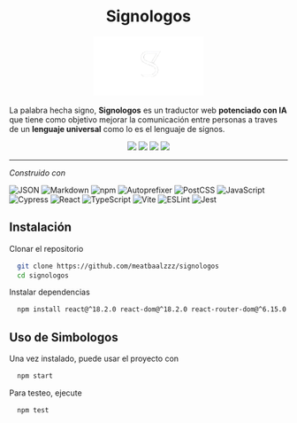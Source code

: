 <h1 align="center">Signologos</h1>

<p align="center">
  <img src="logo.png" width="200" />
</p>


La palabra hecha signo, **Signologos** es un traductor web **potenciado con IA** que tiene como objetivo mejorar la comunicación entre personas a traves de un **lenguaje universal** como lo es el lenguaje de signos.

<p align="center">
  <img src="https://img.shields.io/github/last-commit/meatbaalzzz/signologos" />
  <img src="https://img.shields.io/badge/today-blue" />
  <img src="https://img.shields.io/badge/typescript-83.7%25-blue" />
  <img src="https://img.shields.io/badge/languages-4-brightgreen" />
</p>

---


  *Construido con*
  <p align="center">

![JSON](https://img.shields.io/badge/JSON-000000?style=for-the-badge&logo=json&logoColor=white)
![Markdown](https://img.shields.io/badge/Markdown-000000?style=for-the-badge&logo=markdown&logoColor=white)
![npm](https://img.shields.io/badge/npm-CB3837?style=for-the-badge&logo=npm&logoColor=white)
![Autoprefixer](https://img.shields.io/badge/Autoprefixer-DD3735?style=for-the-badge&logo=autoprefixer&logoColor=white)
![PostCSS](https://img.shields.io/badge/PostCSS-DD3A0A?style=for-the-badge&logo=postcss&logoColor=white)
![JavaScript](https://img.shields.io/badge/JavaScript-F7DF1E?style=for-the-badge&logo=javascript&logoColor=black)
![Cypress](https://img.shields.io/badge/Cypress-17202C?style=for-the-badge&logo=cypress&logoColor=white)
![React](https://img.shields.io/badge/React-20232A?style=for-the-badge&logo=react&logoColor=61DAFB)
![TypeScript](https://img.shields.io/badge/TypeScript-3178C6?style=for-the-badge&logo=typescript&logoColor=white)
![Vite](https://img.shields.io/badge/Vite-646CFF?style=for-the-badge&logo=vite&logoColor=white)
![ESLint](https://img.shields.io/badge/ESLint-4B32C3?style=for-the-badge&logo=eslint&logoColor=white)
![Jest](https://img.shields.io/badge/Jest-C21325?style=for-the-badge&logo=jest&logoColor=white)

</p>


## Instalación

Clonar el repositorio
```bash
  git clone https://github.com/meatbaalzzz/signologos
  cd signologos
```

Instalar dependencias
```bash
  npm install react@^18.2.0 react-dom@^18.2.0 react-router-dom@^6.15.0 zustand@^4.4.0 @tanstack/react-query@^4.32.0 @mediapipe/tasks-vision@^0.10.0 @tensorflow/tfjs@^4.10.0 @tensorflow/tfjs-vis@^1.5.1 framer-motion@^10.16.0 gsap@^3.12.0 lottie-web@^5.12.2
```

## Uso de Simbologos

Una vez instalado, puede usar el proyecto con 
```bash
  npm start
```

Para testeo, ejecute
```bash
  npm test
```
